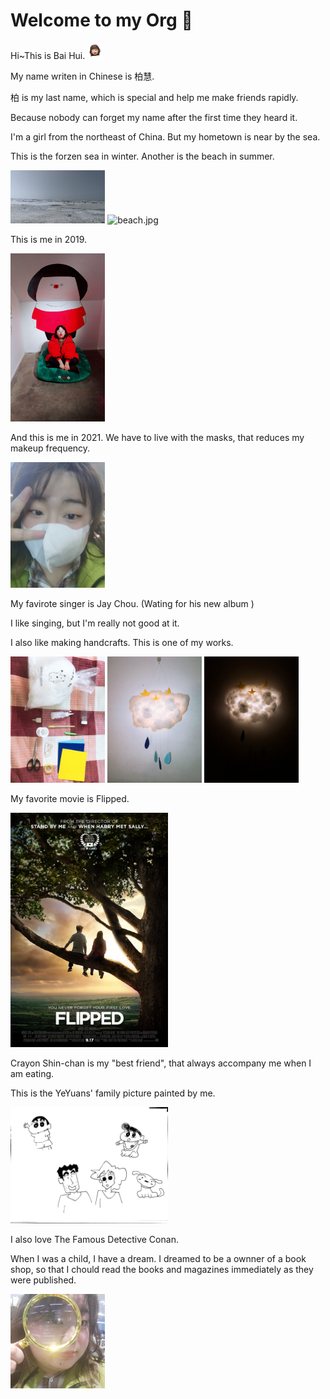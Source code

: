 # Welcome to my Org 👋

Hi~This is Bai Hui. <img src="assets/niwo1.png" alt="niwo1.png" width=5% />

My name writen in Chinese is 柏慧.

柏 is my last name, which is special and help me make friends rapidly. 

Because nobody can forget my name after the first time they heard it.

I'm a girl from the northeast of China. But my hometown is near by the sea.

This is the forzen sea in winter. Another is the beach in summer.

<img src="assets/winter.jpg" alt="winter.jpg" width=30% /> <img src="assets/beach.jpg" alt="beach.jpg" width=30% />

This is me in 2019.

<img src="assets/2019.jpg" alt="2019.jpg" width=30% />

And this is me in 2021. We have to live with the masks, that reduces my makeup frequency.

<img src="assets/2021.jpg" alt="2021.jpg" width=30% />

My favirote singer is Jay Chou. (Wating for his new album ) 

I like singing, but I'm really not good at it.

I also like making handcrafts. This is one of my works.

<img src="assets/handmade1.jpg" alt="handmade1.jpg" width=30% /> <img src="assets/handmade2.jpg" alt="handmade2.jpg" width=30% /> <img src="assets/handmade3.jpg" alt="handmade3.jpg" width=30% />

My favorite movie is Flipped.

<img src="assets/Flipped.jpg" alt="Flipped.jpg" width=50% />

Crayon Shin-chan is my "best friend", that always accompany me when I am eating.

This is the YeYuans' family picture painted by me.

<img src="assets/the YeYuans.jpg" alt="the YeYuans.jpg" width=50% />

I also love The Famous Detective Conan. 

When I was a child, I have a dream. I dreamed to be a ownner of a book shop, so that I chould read the books and magazines immediately as they were published.

<img src="assets/glass.jpg" alt="glass.jpg" width=30% />
